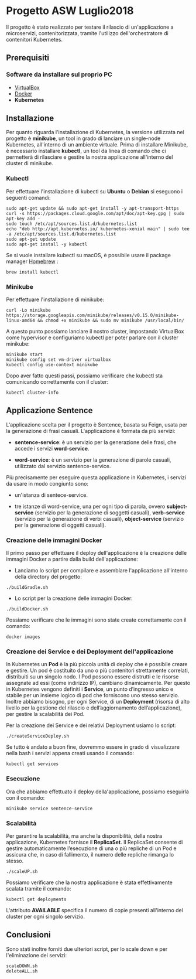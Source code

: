 # Progetto ASW Luglio2018

Il progetto è stato realizzato per testare il rilascio di un'applicazione a microservizi, contenitorizzata, tramite l'utilizzo dell'orchestratore di contenitori Kubernetes.

## Prerequisiti

### Software da installare sul proprio PC

* [VirtualBox](https://www.virtualbox.org/)
* [Docker](https://www.docker.com/)
* **Kubernetes**

## Installazione
Per quanto riguarda l'installazione di Kubernetes, la versione utilizzata nel progetto è **minikube**, un tool in grado di lanciare un single-node Kubernetes, all'interno di un ambiente virtuale. Prima di installare Minikube, è necessario installare **kubectl**, un tool da linea di comando che ci permetterà di rilasciare e gestire la nostra applicazione all'interno del cluster di minikube. 

### Kubectl 
Per effettuare l'installazione di kubectl su **Ubuntu** o **Debian** si eseguono i seguenti comandi:
```
sudo apt-get update && sudo apt-get install -y apt-transport-https
curl -s https://packages.cloud.google.com/apt/doc/apt-key.gpg | sudo apt-key add -
sudo touch /etc/apt/sources.list.d/kubernetes.list 
echo "deb http://apt.kubernetes.io/ kubernetes-xenial main" | sudo tee -a /etc/apt/sources.list.d/kubernetes.list
sudo apt-get update
sudo apt-get install -y kubectl
```

Se si vuole installare kubectl su macOS, è possibile usare il package manager [Homebrew](https://brew.sh/index_it) :
```
brew install kubectl
```

### Minikube
Per effettuare l'installazione di minikube:
```
curl -Lo minikube https://storage.googleapis.com/minikube/releases/v0.15.0/minikube-linux-amd64 && chmod +x minikube && sudo mv minikube /usr/local/bin/
```

A questo punto possiamo lanciare il nostro cluster, impostando VirtualBox come hypervisor e configuriamo kubectl per poter parlare con il cluster minikube:
```
minikube start
minikube config set vm-driver virtualbox
kubectl config use-context minikube
```
Dopo aver fatto questi passi, possiamo verificare che kubectl sta comunicando correttamente con il cluster:
```
kubectl cluster-info
```

## Applicazione **Sentence**
L'applicazione scelta per il progetto è Sentence, basata su Feign, usata per la generazione di frasi casuali. L'applicazione è formata da più servizi:

* **sentence-service**: è un servizio per la generazione delle frasi, che accede i servizi **word-service**.

* **word-service**: è un servizio per la generazione di parole casuali, utilizzato dal servizio sentence-service.

Più precisamente per eseguire questa applicazione in Kubernetes, i servizi da usare in modo congiunto sono:

* un'istanza di sentece-service.

* tre istanze di word-service, una per ogni tipo di parola, ovvero **subject-service** (servizio per la generazione di soggetti casuali), **verb-service** (servizio per la generazione di verbi casuali), **object-service** (servizio per la generazione di oggetti casuali).


### Creazione delle immagini Docker
Il primo passo per effettuare il deploy dell'applicazione è la creazione delle immagini Docker a partire dalla build dell'applicazione:

* Lanciamo lo script per compilare e assemblare l'applicazione all'interno della directory del progetto:
```
./buildGradle.sh
```

* Lo script per la creazione delle immagini Docker:
```
./buildDocker.sh
```

Possiamo verificare che le immagini sono state create correttamente con il comando:
```
docker images
```


### Creazione dei Service e dei Deployment dell'applicazione
In Kubernetes un **Pod** è la più piccola unità di deploy che è possibile creare e gestire. Un pod è costituito da uno o più contenitori strettamente correlati, distribuiti su un singolo nodo. I Pod possono essere distrutti e le risorse assegnate ad essi (come indirizzo IP), cambiano dinamicamente. Per questo in Kubernetes vengono definiti i **Service**, un punto d’ingresso unico e stabile per un insieme logico di pod che forniscono uno stesso servizio. Inoltre abbiamo bisogno, per ogni Service, di un **Deployment** (risorsa di alto livello per la gestione del rilascio e dell’aggiornamento dell’applicazione), per gestire la scalabilità dei Pod.

Per la creazione dei Service e dei relativi Deployment usiamo lo script:
```
./createServiceDeploy.sh
```
Se tutto è andato a buon fine, dovremmo essere in grado di visualizzare nella bash i servizi appena creati usando il comando:
```
kubectl get services
```

### Esecuzione 
Ora che abbiamo effettuato il deploy della'applicazione, possiamo eseguirla con il comando:
```
minikube service sentence-service
```

### Scalabilità
Per garantire la scalabilità, ma anche la disponibilità, della nostra applicazione, Kubernetes fornisce il **ReplicaSet**. Il ReplicaSet consente di gestire automaticamente l’esecuzione di una o più repliche di un Pod e assicura che, in caso di fallimento, il numero delle repliche rimanga lo stesso.
```
./scaleUP.sh
```
Possiamo verificare che la nostra applicazione è stata effettivamente scalata tramite il comando:
```
kubectl get deployments
```
L'attributo **AVAILABLE** specifica il numero di copie presenti all'interno del cluster per ogni singolo servizio.



## Conclusioni
Sono stati inoltre forniti due ulteriori script, per lo scale down e per l'eliminazione dei servizi:
```
scaleDOWN.sh
deleteALL.sh
```

